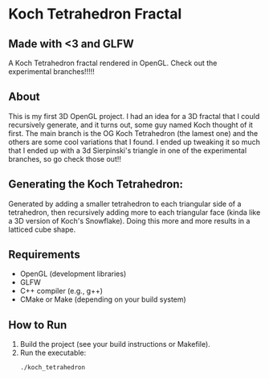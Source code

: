 # Koch Tetrahedron Fractal
## Made with <3 and GLFW

A Koch Tetrahedron fractal rendered in OpenGL.
Check out the experimental branches!!!!!

## About

This is my first 3D OpenGL project. I had an idea for a 3D fractal that I could recursively generate, and it turns out, some guy named Koch thought of it first.
The main branch is the OG Koch Tetrahedron (the lamest one) and the others are some cool variations that I found. I ended up tweaking it so much that I ended up 
with a 3d Sierpinski's triangle in one of the experimental branches, so go check those out!!

## Generating the Koch Tetrahedron:

Generated by adding a smaller tetrahedron to each triangular side of a tetrahedron, then recursively adding more to each triangular face (kinda like a 3D version
of Koch's Snowflake). Doing this more and more results in a latticed cube shape.

## Requirements

- OpenGL (development libraries)
- GLFW
- C++ compiler (e.g., g++)
- CMake or Make (depending on your build system)

## How to Run

1. Build the project (see your build instructions or Makefile).
2. Run the executable:
   ```sh
   ./koch_tetrahedron
   ```